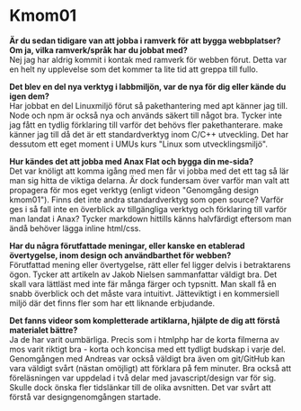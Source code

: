 Kmom01
===============================

**Är du sedan tidigare van att jobba i ramverk för att bygga webbplatser? Om ja, vilka ramverk/språk har du jobbat med?**<br>
Nej jag har aldrig kommit i kontak med ramverk för webben förut. Detta var en helt ny upplevelse som det kommer ta lite tid att greppa till fullo.

**Det blev en del nya verktyg i labbmiljön, var de nya för dig eller kände du igen dem?**<br>
Har jobbat en del  Linuxmiljö förut så pakethantering med apt känner jag till. Node och npm är också nya och används säkert till något bra. Tycker inte jag fått en tydlig förklaring till varför det behövs fler pakethanterare. make känner jag till då det är ett standardverktyg inom C/C++ utveckling. Det har dessutom ett eget moment i UMUs kurs "Linux som utvecklingsmiljö".

**Hur kändes det att jobba med Anax Flat och bygga din me-sida?**<br>
Det var knöligt att komma igång med men får vi jobba med det ett tag så lär man sig hitta de viktiga delarna. Är dock fundersam över varför man valt att propagera för mos eget verktyg (enligt videon "Genomgång design kmom01"). Finns det inte andra standardverktyg som open source? Varför ges i så fall inte en överblick av tillgängliga verktyg och förklaring till varför man landat i Anax? Tycker markdown hittills känns halvfärdigt eftersom man ändå behöver lägga inline html/css.

**Har du några förutfattade meningar, eller kanske en etablerad övertygelse, inom design och användbarthet för webben?**<br>
Förutfattad mening eller övertygelse, rätt eller fel ligger delvis i betraktarens ögon. Tycker att artikeln av Jakob Nielsen sammanfattar väldigt bra. Det skall vara lättläst med inte fär många färger och typsnitt. Man skall få en snabb överblick och det måste vara intuitivt. Jätteviktigt i en kommersiell miljö där det finns fler som har ett liknande erbjudande.

**Det fanns videor som kompletterade artiklarna, hjälpte de dig att förstå materialet bättre?**<br>
Ja de har varit oumbärliga. Precis som i htmlphp har de korta filmerna av mos varit riktigt bra - korta och koncisa med ett tydligt budskap i varje del. Genomgången med Andreas var också väldigt bra även om git/GitHub kan vara väldigt svårt (nästan omöjligt) att förklara på fem minuter. Bra också att föreläsningen var uppdelad i två delar med javascript/design var för sig. Skulle dock önska fler tidslänkar till de olika avsnitten. Det var svårt att förstå var designgenomgången startade.
